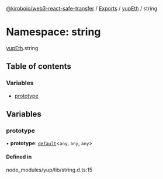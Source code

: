 [@kiroboio/web3-react-safe-transfer](../README.md) / [Exports](../modules.md) / [yupEth](yupEth.md) / string

# Namespace: string

[yupEth](yupEth.md).string

## Table of contents

### Variables

- [prototype](yupEth.string.md#prototype)

## Variables

### prototype

• **prototype**: [`default`](../classes/yupEth.default.md)<`any`, `any`, `any`\>

#### Defined in

node_modules/yup/lib/string.d.ts:15
